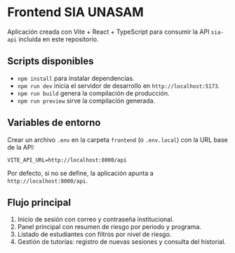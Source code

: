 # Frontend SIA UNASAM

Aplicación creada con Vite + React + TypeScript para consumir la API `sia-api` incluida en este repositorio.

## Scripts disponibles

- `npm install` para instalar dependencias.
- `npm run dev` inicia el servidor de desarrollo en `http://localhost:5173`.
- `npm run build` genera la compilación de producción.
- `npm run preview` sirve la compilación generada.

## Variables de entorno

Crear un archivo `.env` en la carpeta `frontend` (o `.env.local`) con la URL base de la API:

```
VITE_API_URL=http://localhost:8000/api
```

Por defecto, si no se define, la aplicación apunta a `http://localhost:8000/api`.

## Flujo principal

1. Inicio de sesión con correo y contraseña institucional.
2. Panel principal con resumen de riesgo por periodo y programa.
3. Listado de estudiantes con filtros por nivel de riesgo.
4. Gestión de tutorías: registro de nuevas sesiones y consulta del historial.